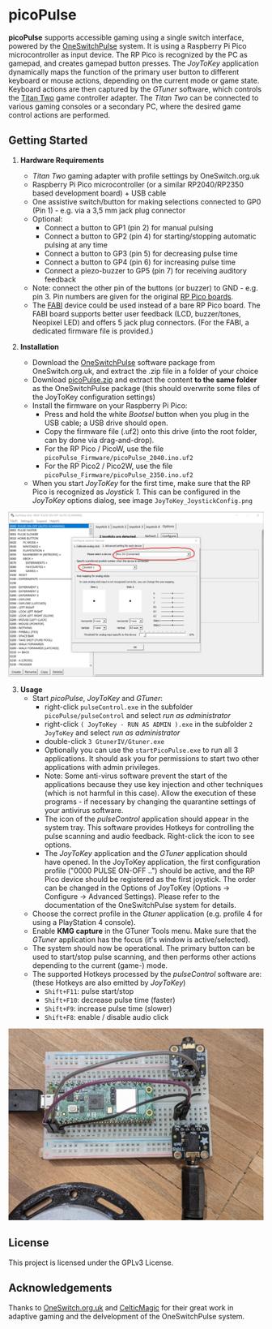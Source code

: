 # picoPulse

**picoPulse** supports accessible gaming using a single switch interface, powered by the [OneSwitchPulse](https://oneswitch.org.uk/page/one-switch-pulse) system. It is using a Raspberry Pi Pico microcontroller as input device. The RP Pico is recognized by the PC as gamepad, and creates gamepad button presses. The _JoyToKey_ application dynamically maps the function of the primary user button to different keyboard or mouse actions, depending on the current mode or game state. Keyboard actions are then captured by the _GTuner_ software, which controls the [Titan Two](https://www.consoletuner.com/products/titan-two/) game controller adapter. The _Titan Two_ can be connected to various gaming consoles or a secondary PC, where the desired game control actions are performed.


## Getting Started

1. **Hardware Requirements**
    - _Titan Two_ gaming adapter with profile settings by OneSwitch.org.uk
    - Raspberry Pi Pico microcontroller (or a similar RP2040/RP2350 based development board) + USB cable
    - One assistive switch/button for making selections connected to GP0 (Pin 1) - e.g. via a 3,5 mm jack plug connector 
    - Optional: 
        - Connect a button to GP1 (pin 2) for manual pulsing
        - Connect a button to GP2 (pin 4) for starting/stopping automatic pulsing at any time
        - Connect a button to GP3 (pin 5) for decreasing pulse time  
        - Connect a button to GP4 (pin 6) for increasing pulse time
        - Connect a piezo-buzzer to GP5 (pin 7) for receiving auditory feedback
    - Note: connect the other pin of the buttons (or buzzer) to GND - e.g. pin 3. Pin numbers are given for the original [RP Pico boards](https://docs.micropython.org/en/latest/_images/pico_pinout.png).
    - The [FABI](https://github.com/asterics/FABI) device could be used instead of a bare RP Pico board. The FABI board supports better user feedback (LCD, buzzer/tones, Neopixel LED) and offers 5 jack plug connectors. (For the FABI, a dedicated firmware file is provided.)

2. **Installation**
    - Download the [OneSwitchPulse](https://oneswitch.org.uk/page/one-switch-pulse) software package from OneSwitch.org.uk, and extract the .zip file in a folder of your choice
    - Download [picoPulse.zip](https://github.com/asterics/PicoPulse/releases/latest/download/picoPulse.zip) and extract the content **to the same folder** as the OneSwitchPulse package (this should overwrite some files of the JoyToKey configuration settings)
    - Install the firmware on your Raspberry Pi Pico:
        - Press and hold the white _Bootsel_ button when you plug in the USB cable; a USB drive should open.
        - Copy the firmware file (.uf2) onto this drive (into the root folder, can by done via drag-and-drop).
        - For the RP Pico / PicoW, use the file `picoPulse_Firmware/picoPulse_2040.ino.uf2`
        - For the RP Pico2 / Pico2W, use the file `picoPulse_Firmware/picoPulse_2350.ino.uf2`
	- When you start _JoyToKey_ for the first time, make sure that the RP Pico is recognized as _Joystick 1_. This can be configured in the _JoyToKey_ options dialog, see image `JoyToKey_JoystickConfig.png`

![screenshot of JoyToKey joystick configuration settings](img/JoyToKey_JoystickConfig.png)


3. **Usage**
    - Start _picoPulse_, _JoyToKey_ and _GTuner_:
        - right-click `pulseControl.exe` in the subfolder `picoPulse/pulseControl` and select _run as administrator_
        - right-click `( JoyToKey - RUN AS ADMIN ).exe` in the subfolder `2 JoyToKey` and select _run as administrator_
		- double-click `3 GtunerIV/Gtuner.exe`
        - Optionally you can use the `startPicoPulse.exe` to run all 3 applications. It should ask you for permissions to start two other applications with admin privileges.
        - Note: Some anti-virus software prevent the start of the applications because they use key injection and other techniques (which is not harmful in this case). Allow the execution of these programs - if necessary by changing the quarantine settings of your antivirus software.
        - The icon of the _pulseControl_ application should appear in the system tray. This software provides Hotkeys for controlling the pulse scanning and audio feedback. Right-click the icon to see options. 
        - The _JoyToKey_ application and the _GTuner_ application should have opened. In the JoyToKey application, the first configuration profile ("0000 PULSE ON-OFF ..") should be active, and the RP Pico device should be registered as the first joystick. The order can be changed in the Options of JoyToKey (Options -> Configure -> Advanced Settings). Please refer to the documentation of the OneSwitchPulse system for details.  
    - Choose the correct profile in the _Gtuner_ application (e.g. profile 4 for using a PlayStation 4 console).
    - Enable **KMG capture** in the GTuner Tools menu. Make sure that the _GTuner_ application has the focus (it's window is active/selected).
    - The system should now be operational. The primary button can be used to start/stop pulse scanning, and then performs other actions depending to the current (game-) mode.
    - The supported Hotkeys processed by the _pulseControl_ software are: (these Hotkeys are also emitted by _JoyToKey_)
        - `Shift+F11`: pulse start/stop
        - `Shift+F10`: decrease pulse time (faster)
        - `Shift+F9`: increase pulse time (slower)
        - `Shift+F8`: enable / disable audio click


![image of pico pulse with 2 buttons on a breadboard](img/breadboard_photo.jpg)

## License

This project is licensed under the GPLv3 License.

## Acknowledgements

Thanks to [OneSwitch.org.uk](https://OneSwitch.org.uk) and [CelticMagic](https://celticmagic.org) for their great work in adaptive gaming and the delvelopment of the OneSwitchPulse system.
